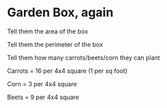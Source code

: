 # Garden Box, again #

Tell them the area of the box​

Tell them the perimeter of the box​

Tell them how many carrots/beets/corn they can plant​

Carrots = 16 per 4x4 square (1 per sq foot)​

Corn = 3 per 4x4 square​

Beets = 9 per 4x4 square
